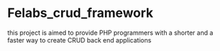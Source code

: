 # Felabs_crud_framework
this project is aimed to provide PHP programmers with a shorter and a faster way to create CRUD back end applications
